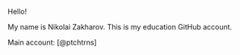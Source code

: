 Hello!

My name is Nikolai Zakharov. This is my education GitHub account.

Main account: [@ptchtrns]
